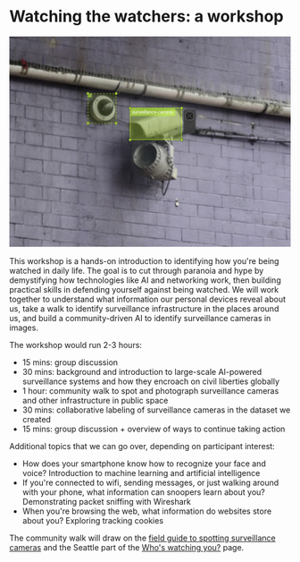 # Watching the watchers: a workshop

![](media/bbox3.png)

This workshop is a hands-on introduction to identifying how you're being watched in daily life. The goal is to cut through paranoia and hype by demystifying how technologies like AI and networking work, then building practical skills in defending yourself against being watched. We will work together to understand what information our personal devices reveal about us, take a walk to identify surveillance infrastructure in the places around us, and build a community-driven AI to identify surveillance cameras in images.

The workshop would run 2-3 hours:

* 15 mins: group discussion
* 30 mins: background and introduction to large-scale AI-powered surveillance systems and how they encroach on civil liberties globally
* 1 hour: community walk to spot and photograph surveillance cameras and other infrastructure in public space
* 30 mins: collaborative labeling of surveillance cameras in the dataset we created
* 15 mins: group discussion + overview of ways to continue taking action

Additional topics that we can go over, depending on participant interest:

* How does your smartphone know how to recognize your face and voice? Introduction to machine learning and artificial intelligence
* If you're connected to wifi, sending messages, or just walking around with your phone, what information can snoopers learn about you? Demonstrating packet sniffing with Wireshark
* When you're browsing the web, what information do websites store about you? Exploring tracking cookies

The community walk will draw on the [field guide to spotting surveillance cameras](field-guide.html) and the Seattle part of the [Who's watching you?](whos-watching.html) page.
